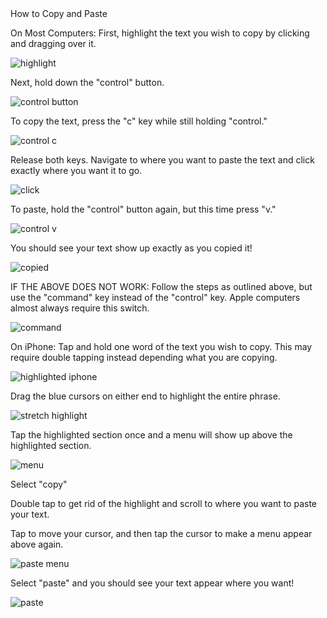 <!DOCTYPE html>
<html>
<head>
<g2> How to Copy and Paste </g2>
</head>
<body>
<p> On Most Computers:
First, highlight the text you wish to copy by clicking and dragging over it.</p>
<img src="https://cdn.discordapp.com/attachments/702594897651171451/825436199551238144/Screen_Shot_2021-03-27_at_2.20.38_PM.png" alt="highlight">
<p> Next, hold down the "control" button. </p>
<img src="https://www.ionos.com/digitalguide/fileadmin/DigitalGuide/Screenshots_2020/windows-keyboard-ctrl-key-EN.jpg" alt="control button">
<p> To copy the text, press the "c" key while still holding "control." </p>
<img src="https://www.tech-recipes.com/wp-content/uploads/2018/12/Control-CTRL-C-for-Copy.png" alt="control c">
<p> Release both keys. Navigate to where you want to paste the text and click exactly where you want it to go. </p>
<img src="https://cdn.discordapp.com/attachments/702594897651171451/825438227585826846/Screen_Shot_2021-03-27_at_2.36.28_PM.png" alt="click">
<p> To paste, hold the "control" button again, but this time press "v." </p>
<img src="https://image.shutterstock.com/image-illustration/combination-buttons-paste-keyboard-ctrl-260nw-680056420.jpg" alt="control v">
<p> You should see your text show up exactly as you copied it! </p>
<img src="https://cdn.discordapp.com/attachments/702594897651171451/825441726595334204/Screen_Shot_2021-03-27_at_2.50.21_PM.png" alt="copied">

<p> IF THE ABOVE DOES NOT WORK: Follow the steps as outlined above, but use the "command" key instead of the "control" key.
Apple computers almost always require this switch. </p>
<img src="http://pcrepairathome.com/wp-content/uploads/2015/12/apple-command-key.jpg" alt="command">

<p> On iPhone:
Tap and hold one word of the text you wish to copy. This may require double tapping instead depending what you are copying. </p>
<img src="https://cdn.discordapp.com/attachments/822981196505153577/825451937238745149/image2.png" alt="highlighted iphone">
<p> Drag the blue cursors on either end to highlight the entire phrase. </p>
<img src="https://cdn.discordapp.com/attachments/822981196505153577/825451936894418995/image1.png" alt="stretch highlight">
<p> Tap the highlighted section once and a menu will show up above the highlighted section. </p>
<img src="https://cdn.discordapp.com/attachments/702594897651171451/825405291738300466/image0.png" alt="menu">
<p> Select "copy" </p>
<p> Double tap to get rid of the highlight and scroll to where you want to paste your text. </p>
<p> Tap to move your cursor, and then tap the cursor to make a menu appear above again. </p>
<img src="https://cdn.discordapp.com/attachments/702594897651171451/825405291951554600/image1.png" alt="paste menu">
<p> Select "paste" and you should see your text appear where you want! </p>
<img src="https://cdn.discordapp.com/attachments/822981196505153577/825451936618119188/image0.png" alt="paste"> </p>

</body>

<html>
